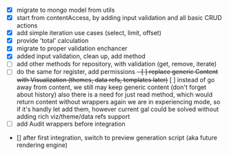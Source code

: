 - [x] migrate to mongo model from utils
- [x] start from contentAccess, by adding input validation and all basic CRUD actions
- [x] add simple iteration use cases (select, limit, offset)
- [x] provide 'total' calculation
- [x] migrate to proper validation enchancer
- [x] added input validation, clean up, add method
- [ ] add other methods for repository, with validation (get, remove, iterate)
- [ ] do the same for register, add permissions
~~- [ ] replace generic Content with Visualization (themes, data refs, templates later)~~
  [ ] instead of go away from content, we still may keep generic content (don't forget about history) also there is a need for just read method, which would return content  without wrappers
  again we are in experiencing mode, so if it's handly let add them, however current gal could be solved without 
  adding rich viz/theme/data refs support
- [ ] add Audit wrappers before integration

- [] after first integration, switch to preview generation script (aka future rendering engine) 